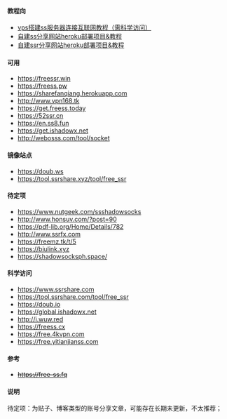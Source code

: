 #### 教程向
* [vps搭建ss服务器连接互联网教程（需科学访问）](https://medium.com/@jackme256/%E7%A7%91%E5%AD%A6%E4%B8%8A%E7%BD%91-vultr-vps-%E6%90%AD%E5%BB%BA-shadowsocks-ss-%E6%95%99%E7%A8%8B-%E6%96%B0%E6%89%8B%E5%90%91-968613081aae)
* [自建ss分享网站heroku部署项目&教程](https://github.com/the0demiurge/ShadowSocksShare-OpenShift) 
* [自建ssr分享网站heroku部署项目&教程](https://github.com/zc-zh-001/ShadowSocks-Share)
#### 可用
* https://freessr.win
* https://freess.pw
* https://sharefanqiang.herokuapp.com
* http://www.vpn168.tk
* https://get.freess.today
* https://52ssr.cn
* https://en.ss8.fun
* https://get.ishadowx.net
* http://webosss.com/tool/socket

#### 镜像站点
* https://doub.ws
* https://tool.ssrshare.xyz/tool/free_ssr

#### 待定项
* https://www.nutgeek.com/ssshadowsocks
* http://www.honsuv.com/?post=90
* https://pdf-lib.org/Home/Details/782
* http://www.ssrfx.com
* https://freemz.tk/t/5
* https://biulink.xyz
* https://shadowsocksph.space/

#### 科学访问
* https://www.ssrshare.com
* https://tool.ssrshare.com/tool/free_ssr
* https://doub.io 
* https://global.ishadowx.net
* http://i.wuw.red 
* https://freess.cx
* https://free.4kvpn.com
* https://free.yitianjianss.com

#### 参考
* <s>https://free-ss.fq </s>

#### 说明
待定项：为贴子、博客类型的账号分享文章，可能存在长期未更新，不太推荐；
<!-- 
https://free-ss.site
https://free-ss.gq
http://shadowsockssr.tk
-->
